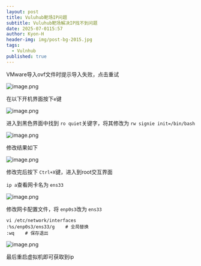 ```yaml
---
layout: post
title: Vuluhub靶场IP问题
subtitle: Vuluhub靶场解决IP找不到问题
date: 2025-07-0115:57
author: Kyon-H
header-img: img/post-bg-2015.jpg
tags:
  - Vulnhub
published: true
---
```

VMware导入ovf文件时提示导入失败，点击重试

![image.png](https://img.ghostliner.top/1zhmKZ.png)

在以下开机界面按下`e`键

![image.png](https://img.ghostliner.top/AoazIQ.png)

进入到黑色界面中找到 `ro quiet`关键字，将其修改为 `rw signie init=/bin/bash`

![image.png](https://img.ghostliner.top/MgivAp.png)

修改结果如下

![image.png](https://img.ghostliner.top/lF87Tq.png)

修改完后按下 `Ctrl+X`键，进入到root交互界面

`ip a`查看网卡名为 `ens33`

![image.png](https://img.ghostliner.top/po772s.png)

修改网卡配置文件，将 `enp0s3`改为 `ens33`

```shell
vi /etc/network/interfaces
:%s/enp0s3/ens33/g    # 全局替换
:wq    # 保存退出
```

![image.png](https://img.ghostliner.top/9OBFki.png)

最后重启虚拟机即可获取到ip
